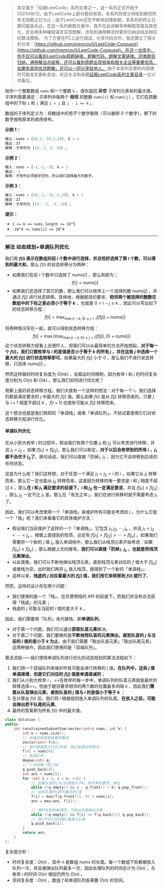 > 本文属于「征服LeetCode」系列文章之一，这一系列正式开始于2021/08/12。由于LeetCode上部分题目有锁，本系列将至少持续到刷完所有无锁题之日为止；由于LeetCode还在不断地创建新题，本系列的终止日期可能是永远。在这一系列刷题文章中，我不仅会讲解多种解题思路及其优化，还会用多种编程语言实现题解，涉及到通用解法时更将归纳总结出相应的算法模板。
> <b></b>
> 为了方便在PC上运行调试、分享代码文件，我还建立了相关的仓库：[https://github.com/memcpy0/LeetCode-Conquest](https://github.com/memcpy0/LeetCode-Conquest)。在这一仓库中，你不仅可以看到LeetCode原题链接、题解代码、题解文章链接、同类题目归纳、通用解法总结等，还可以看到原题出现频率和相关企业等重要信息。如果有其他优选题解，还可以一同分享给他人。
> <b></b>
> 由于本系列文章的内容随时可能发生更新变动，欢迎关注和收藏[征服LeetCode系列文章目录](https://memcpy0.blog.csdn.net/article/details/119656559)一文以作备忘。

给你一个整数数组 `nums` 和一个整数 `k` ，请你返回 **非空** 子序列元素和的最大值，子序列需要满足：子序列中每两个 **相邻** 的整数 `nums[i]` 和 `nums[j]` ，它们在原数组中的下标 `i` 和 `j` 满足 `i < j` 且 `j - i <= k` 。

数组的子序列定义为：将数组中的若干个数字删除（可以删除 0 个数字），剩下的数字按照原本的顺序排布。

**示例 1：**
```js
输入：nums = [10,2,-10,5,20], k = 2
输出：37
解释：子序列为 [10, 2, 5, 20] 。
```
**示例 2：**
```js
输入：nums = [-1,-2,-3], k = 1
输出：-1
解释：子序列必须是非空的，所以我们选择最大的数字。
```
**示例 3：**
```js
输入：nums = [10,-2,-10,-5,20], k = 2
输出：23
解释：子序列为 [10, -2, -5, 20] 。
```
**提示：**
- `1 <= k <= nums.length <= 10^5`
- `-10^4 <= nums[i] <= 10^4`

---
### 解法 动态规划+单调队列优化
我们用 **$f(i)$ 表示在数组的前 $i$ 个数中进行选择，并且恰好选择了第 $i$ 个数，可以得到的最大和**。那么 $f(i)$ 的状态转移分为两种：
- 如果我们在前 $i$ 个数中只选择了 $nums[i]$ ，那么和即为；
    $$f[i] = \textit{nums}[i]$$
- 如果我们还选择了其它的数，那么我们可以枚举上一个选择的数 $nums[j]$ ，并通过 $f[j]$ 进行状态转移。具体地，根据题目的要求，**相邻两个被选择的整数在数组中的下标之差必须小于等于 $k$** ，也就是 $0 < i - j \leq k$ ，因此可以写出如下的状态转移方程：
    $$f[i] = \max_{\max(i-k, 0) \leq j < i}(f[j]) + \textit{nums}[i]$$

将两种情况写在一起，就可以得到状态转移方程：
$$f[i] = \max\left(\max_{\max(i-k, 0) \leq j < i}(f[j]), 0\right) + \textit{nums}[i]$$
这个状态转移方程看上去很吓人，但我们可以从最简单的方法开始想起。**对于每一个 $f(i)$，我们只要枚举与 $i$ 的差值是否小于等于 $k$ 的所有 $j$ ，并在这些 $j$ 中选择一个最大的 $f[j]$ 进行状态转移即可**。如果最大的 $f[j]$ 小于 $0$ ，那么我们不进行状态转移，只选择 $nums[i]$ 。

然而这样做的时间复杂度为 $O(nk)$ ，会超出时间限制，因为枚举 $i$ 和 $j$ 的时间复杂度分别为 $O(n)$ 和 $O(k)$ 。那么我们如何进行优化呢？

观察上面的状态转移方程，我们大致有一个这样的想法：对于每一个 $i$，我们选择的都是满足要求的 $j$ 中最大的 $f[j]$ 值。那么如果 $f(i)$ 是从 $f[j]$ 转移而来的，只要 $j$ 与 $i+1$ 相差不超过 $k$ ，$f[i+1]$ 也很有可能从 $f[j]$ 转移而来。

这个想法也就是我们熟知的「单调栈」或者「单调队列」。不妨试着使用它们对状态转移方程进行优化。
#### 单调队列优化
在从小到大枚举 $i$ 的过程中，假设我们有两个位置 $j_1$ 和 $j_2$ 可以考虑进行转移，并且 $j_1 < j_2$ 。如果 $f[j_1] \leq f[j_2]$​ ，那么我们可以断定，**对于以后会枚举到的所有 $i$ ，$j_1$ 都不会优于 $j_2$​ 了**。换句话说，我们可以直接「扔掉」$j_1$ ，因为它不会转移到后续的任何状态。

这是为什么呢？我们这样想，对于任意一个满足 $j_1 < j_2 < i$ 的 $i$ ，如果它从 $j_1$ 转移而来，那么它一定也能从 $j_2$ 转移而来，这是因为转移的唯一要求是 $i$ 和 $j$ 相差不超过 $k$ ，那么**在 $i$ 和 $j_1$ 满足要求的前提下，$i$ 和 $j_2$ 也一定满足要求**。并且 $f[j_1] \leq f[j_2]$ ，那么 $j_2$ 一定不比 $j_1$ 差。那么在「有生之年」，我们在进行转移时就不需要考虑 $j_1$ 了。

因此，我们可以考虑使用一个「单调栈」来维护所有可能会考虑的 $j$ 。为什么它是一个「栈」呢？我们来看看它的具体维护方法：
- 假设我们当前维护了这样的一个「单调栈」，它包含 $j_1, j_2, \cdots, j_x$ ，并且 $j_1 < j_2 < \cdots < j_x$ 。根据上面提到的性质，必定有 $f[j_1] > f[j_2] > \cdots > f[j_x]$ 。如果我们需要将一个新的 $j$ 值 $j_y$ 放入单调栈中，那么我们从栈顶元素开始考虑：如果 $f[j_x] \leq f[j_y]$ ，那么根据上文的推导，**我们可以直接「扔掉」$j_x$ ，也就是将栈顶元素弹出**。
- 以此类推，我们可以不断地弹出栈顶元素，直到栈顶元素对应的 $f$ 值大于 $f[j_y]$ 或者栈为空。此时我们再将 $j_y$ 放入栈顶，就得到了一个新的「单调栈」。
- 这样以来，**栈底的 $j$ 对应着最大的 $f[j]$ 值，我们用它来转移到 $f(i)$ 就行了**。

然而，这样的设计存在两个问题：
- 我们使用的是一个「栈」，在仅使用栈的 API 的前提下，而我们并没有办法获得「栈底」的元素；
- 栈底的 $j$ 可能与当前的 $i$ 值的差大于 $k$ 。

因此，我们需要用「队列」来代替栈，即**单调队列**。
- 对于第一个问题，我们可以通过**获取队首元素**解决。
- 对于第二个问题，我们要做的是**不断地将队首的元素弹出，直到队首的 $j$ 与当前的 $i$ 值的差小于 $k$ 为止**。由于我们需要「取出队首元素」「取出队尾元素」这两种操作，因此我们使用的是「双端队列」。

算法流程——我们使用单调队列进行优化的动态规划的算法流程如下：
1. 我们用一个双端队列来维护所有可能会进行转移的 $j$ 值。**在队列中，这些 $j$ 值单调递增，但是它们对应的 $f[j]$ 值是单调递减的**；
2. 我们从小到大枚举 $i$ 。==在枚举的每一步中，单调队列的队首元素就是最优的转移选择==。但由于题目要求相邻的两个数的位置最多间隔 $k$ ，因此我们**需要从队首弹出元素，直到队首的 $j$ 值与 $i$ 的差值小于等于 $k$** ；
3. 在计算出 $f(i)$ 后，我们将 $i$ 根据规则放入单调队列的队尾。**在放入之前，可能会弹出若干队尾的元素**。
4. 最终的答案即为所有 $f(i)$ 中的最大值。
```cpp
class Solution {
public:
    int constrainedSubsetSum(vector<int>& nums, int k) {
        int n = nums.size();
        // 存储动态规划结果的数组
        vector<int> f(n);
        // 我们直接放入f[0]的值，防止处理边界情况
        f[0] = nums[0];
        // 单调队列
        deque<int> q;
        // 一开始唯一的j为0
        q.push_back(0);
        int ans = nums[0];
        for (int i = 1; i < n; ++i) {
            // 如果队首的j与i的差值大于k，则不满足要求，弹出
            while (!q.empty() && i - q.front() > k) q.pop_front();
            // 此时队首的j即为最优的j值
            f[i] = max(f[q.front()], 0) + nums[i];
            ans = max(ans, f[i]);
            
            // 维护队列的单调性，不断从队尾弹出元素
            while (!q.empty() && f[i] >= f[q.back()]) q.pop_back();
            // 将i作为之后的新j值放入队尾
            q.push_back(i);
        }
        return ans;
    }
};
```
复杂度分析：
- 时间复杂度：$O(n)$ ，其中 $n$ 是数组 $\textit{nums}$ 的长度。每一个数组下标都被放入队列一次，并且被弹出队列最多一次，因此处理队列的时间总计为 $O(n)$ ，与枚举 $i$ 的时间 $O(n)$ 相加仍然为 $O(n)$ 。
- 空间复杂度：$O(n)$ ，数组 $f$ 和单调队列各需要 $O(n)$ 的空间。
